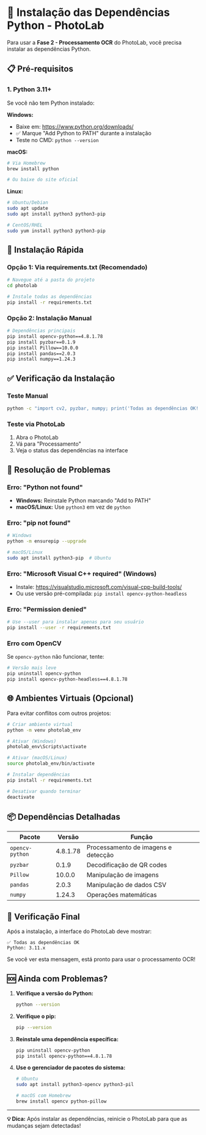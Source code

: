 # 🐍 Instalação das Dependências Python - PhotoLab

Para usar a **Fase 2 - Processamento OCR** do PhotoLab, você precisa instalar as dependências Python.

## 📋 Pré-requisitos

### 1. Python 3.11+
Se você não tem Python instalado:

**Windows:**
- Baixe em: https://www.python.org/downloads/
- ✅ Marque "Add Python to PATH" durante a instalação
- Teste no CMD: `python --version`

**macOS:**
```bash
# Via Homebrew
brew install python

# Ou baixe do site oficial
```

**Linux:**
```bash
# Ubuntu/Debian
sudo apt update
sudo apt install python3 python3-pip

# CentOS/RHEL
sudo yum install python3 python3-pip
```

## 🚀 Instalação Rápida

### Opção 1: Via requirements.txt (Recomendado)
```bash
# Navegue até a pasta do projeto
cd photolab

# Instale todas as dependências
pip install -r requirements.txt
```

### Opção 2: Instalação Manual
```bash
# Dependências principais
pip install opencv-python==4.8.1.78
pip install pyzbar==0.1.9
pip install Pillow==10.0.0
pip install pandas==2.0.3
pip install numpy==1.24.3
```

## ✅ Verificação da Instalação

### Teste Manual
```bash
python -c "import cv2, pyzbar, numpy; print('Todas as dependências OK!')"
```

### Teste via PhotoLab
1. Abra o PhotoLab
2. Vá para "Processamento"
3. Veja o status das dependências na interface

## 🔧 Resolução de Problemas

### Erro: "Python not found"
- **Windows:** Reinstale Python marcando "Add to PATH"
- **macOS/Linux:** Use `python3` em vez de `python`

### Erro: "pip not found"
```bash
# Windows
python -m ensurepip --upgrade

# macOS/Linux
sudo apt install python3-pip  # Ubuntu
```

### Erro: "Microsoft Visual C++ required" (Windows)
- Instale: https://visualstudio.microsoft.com/visual-cpp-build-tools/
- Ou use versão pré-compilada: `pip install opencv-python-headless`

### Erro: "Permission denied"
```bash
# Use --user para instalar apenas para seu usuário
pip install --user -r requirements.txt
```

### Erro com OpenCV
Se `opencv-python` não funcionar, tente:
```bash
# Versão mais leve
pip uninstall opencv-python
pip install opencv-python-headless==4.8.1.78
```

## 🌐 Ambientes Virtuais (Opcional)

Para evitar conflitos com outros projetos:

```bash
# Criar ambiente virtual
python -m venv photolab_env

# Ativar (Windows)
photolab_env\Scripts\activate

# Ativar (macOS/Linux)
source photolab_env/bin/activate

# Instalar dependências
pip install -r requirements.txt

# Desativar quando terminar
deactivate
```

## 📦 Dependências Detalhadas

| Pacote | Versão | Função |
|--------|--------|---------|
| `opencv-python` | 4.8.1.78 | Processamento de imagens e detecção |
| `pyzbar` | 0.1.9 | Decodificação de QR codes |
| `Pillow` | 10.0.0 | Manipulação de imagens |
| `pandas` | 2.0.3 | Manipulação de dados CSV |
| `numpy` | 1.24.3 | Operações matemáticas |

## 🎯 Verificação Final

Após a instalação, a interface do PhotoLab deve mostrar:

```
✅ Todas as dependências OK
Python: 3.11.x
```

Se você ver esta mensagem, está pronto para usar o processamento OCR!

## 🆘 Ainda com Problemas?

1. **Verifique a versão do Python:**
   ```bash
   python --version
   ```

2. **Verifique o pip:**
   ```bash
   pip --version
   ```

3. **Reinstale uma dependência específica:**
   ```bash
   pip uninstall opencv-python
   pip install opencv-python==4.8.1.78
   ```

4. **Use o gerenciador de pacotes do sistema:**
   ```bash
   # Ubuntu
   sudo apt install python3-opencv python3-pil

   # macOS com Homebrew
   brew install opencv python-pillow
   ```

---

**💡 Dica:** Após instalar as dependências, reinicie o PhotoLab para que as mudanças sejam detectadas!
